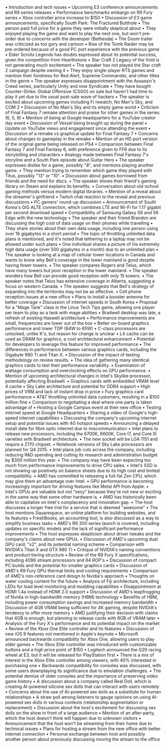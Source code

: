 • Introduction and tech issues
• Upcoming E3 conference announcements and R9 series releases
• Performance benchmarks embargo on R9 Fury series
• Xbox controller price increase to $150
• Discussion of E3 game announcements, specifically South Park: The Fractured Butthole
• The person paid full price for a game they were initially skeptical about
• They enjoyed playing the game and want to play the next one, but won't pre-order due to concerns with the developer (Bethesda)
• The Doom trailer was criticized as too gory and cartoon
• Rise of the Tomb Raider may be pre-ordered because of a good PC port experience with the previous game
• Elder Scrolls Legends has doubts expressed about its potential success, given the competition from Hearthstone
• Star Craft 2 Legacy of the Void is not generating much excitement
• The speaker has not played the Star craft 2 campaign despite owning it
• They enjoy single-player RTS games and mention their fondness for Red Alert, Supreme Commander, and other titles in the genre
• The speaker expresses disappointment with the Assassin's Creed series, particularly Unity and now Syndicate
• They have bought Counter-Strike: Global Offensive (CSGO) on sale but haven't had time to play it yet due to the usual post-sale wave of hackers
• The speaker is excited about upcoming games including Fi rewatch, No Man's Sky, and COM 2
• Discussion of No Man's Sky and its empty game world
• Criticism of Final Fantasy 7 remake attention and praise for other games in the series (6, 5, 9)
• Mention of being at Google headquarters for a YouTube creator day event
• Discussion of Vessel being brought up during the panel
• Update on YouTube views and engagement since attending the event
• Discussion of a remake vs graphical update for Final Fantasy 7
• Concerns about changes to gameplay in the remake
• Mention of an HD port version of the original game being released on PS4
• Comparison between Final Fantasy 7 and Final Fantasy 6, with preference given to FF6 due to its storytelling and characters
• Analogy made between Final Fantasy 7's storyline and a South Park episode about Guitar Hero
• The speaker expresses dislike for a game, possibly "8", and mentions playing another game.
• They mention trying to remember which game they played with Titus, possibly "13" or "10".
• Discussion about games borrowed from friends and the need for discs.
• The speaker shows their friend's gaming library on Steam and explains its benefits.
• Conversation about old-school gaming methods versus modern digital libraries.
• Mention of a reveal about the streamer's girlfriend
• Twitch chat reaction to the reveal and previous discussions
• PC gamers' round-up discussion
• Announcement of South Korea's GIG ALTE connection, which combines LTE and Wi-Fi for 1.17 gigabit per second download speed
• Compatibility of Samsung Galaxy S6 and S6 Edge with the new technology
• The speaker and their friend Brandon are discussing the high cost of data usage on their phones while travelling
• They share stories about their own data usage, including one person using over 16 gigabytes in a short period
• The topic of throttling unlimited data plans is mentioned, and it's noted that tethering to a laptop may not be allowed under such plans
• One individual shares a picture of his extremely high data usage (over 500 gigabytes in a month) due to an unlimited plan
• The speaker is looking at a map of cellular tower locations in Canada and wants to know why Bell's coverage in the lower mainland is good despite having fewer towers.
• The speaker compares Rogers and Telus, which have many towers but poor reception in the lower mainland.
• The speaker wonders how Bell can provide good reception with only 15 towers.
• The speaker notes that Telus has extensive coverage in Alberta, suggesting a focus on western Canada.
• The speaker suggests that Bell's strategy of expanding into the territories may not be as effective.
• Cell phone reception issues at a new office
• Plans to install a booster antenna for better coverage
• Discussion of internet speeds in South Korea
• Proposal for a "Mage Tank" class in the Linus Tech Tips game, allowing one player per team to play as a tank with mage abilities
• Bradwell desktop was late, a refresh of existing Haswell architecture
• Performance improvements are small, frequencies are lower out of the box
• Better on-board graphics performance and lower TDP (84W to 65W)
• C-class processors are unlocked, unlike K's, but reason for change is unclear
• L4 cache can be used as DRAM for graphics, a cool architectural enhancement
• Potential for developers to leverage this feature for improved performance
• The differences in performance between various graphics cards, including the Gigabyte 980 Ti and Titan X.
• Discussion of the impact of testing methodology on review results.
• The idea of gathering many identical graphics cards to test their performance variability.
• Examination of wattage consumption and overclocking effects on GPU performance.
• Mention of upcoming architectural changes in Intel's Skylike processor, potentially affecting Bradwell.
• Graphics cards with embedded VRAM level 4 cache
• Sky Lake architecture and potential for DDR4 support
• High prices of VRM and lack of instant drop in price
• Fury graphics card performance
• AT&T throttling unlimited data customers, resulting in a $100 million fine
• Comparison to negotiating a deal where one party is taken advantage of
• Hosting a Google Campus event at their new office
• Testing internet speed at Google Headquarters
• Sharing a video of Google's high-speed internet capabilities
• Discussing the company's upcoming internet setup and potential issues with 4G hotspot speeds
• Announcing a delayed install date for fibre optic internet due to miscommunication
• Intel plans to release new processors, including the 6700K, 6600K, Core I7, and Core I5 varieties with Bradwell architecture.
• The new socket will be LGA 1151 and require a Z170 chipset.
• Notebook versions of Sky Lake processors are planned for Q4 2015.
• Intel plans job cuts across the company, including reducing R&D spending and cutting its research and administration budget by $300 million this year.
• The company may have been expecting too much from performance improvements to drive CPU sales.
• Intel's SSD is not showing up positively on balance sheets due to its high cost and limited compatibility.
• AMD has committed to releasing a full-fat Zen CPU, which may give them an advantage over Intel.
• GPU performance is becoming increasingly important for driving features like Metal API from Apple.
• Intel's GPUs are valuable but not "sexy" because they're not new or exciting in the same way that some other hardware is.
• AMD has historically been able to capitalize on Intel's complacency and innovation gap.
• The host discusses a longer free trial for a service that is deemed "awesome"
• The host mentions Squarespace, an online platform for building websites, and its features
• FreshBooks, an accounting tool, is also discussed as a way to simplify business tasks
• AMD's R9 300 series launch is covered, including updates on specific models and the lack of significant performance improvements
• The host expresses skepticism about driver tweaks and the company's claims about new GPUs.
• Discussion of AMD's upcoming dual GPU card, "x2", and its potential naming scheme
• Comparison with NVIDIA's Titan X and GTX 980 Ti
• Critique of NVIDIA's naming conventions and product tiering structure
• Review of the R9 Fury X specifications, including 4096 stream processors and 64 ROP's
• Discussion of compact PC builds and the potential for smaller graphics cards
• Discussion of AMD's R9 Fury GPU thermal limits and cooling requirements
• Comparison of AMD's non-reference card design to Nvidia's approach
• Thoughts on water cooling content for the future
• Analysis of Fiji architecture, including LEDs for load level monitoring and modding capabilities
• Disappointment at HDMI 1.4a instead of HDMI 2.0 support
• Discussion of AMD's leapfrogging of Nvidia in high-bandwidth memory (HBM) technology
• Benefits of HBM, including power consumption savings and increased memory bandwidth
• Discussion of 4GB VRAM being sufficient for 4K gaming, despite NVIDIA's tendency to offer more memory
• AMD justifying their decision with claims that 4GB is enough, but planning to release cards with 8GB of VRAM later
• Analysis of the Fury X's performance and its potential impact on the market
• Review of the Xbox One Elite controller and its features
• Discussion of new iOS 9 features not mentioned in Apple's keynote
• Microsoft announced backwards compatibility for Xbox One, allowing users to play older games
• The Xbox Elite controller was introduced with customizable buttons and a high price point of $150
• Logitech announced the G29 racing wheel at E3, but it will be released for PlayStation first
• There is a mix of interest in the Xbox Elite controller among viewers, with 40% interested in purchasing one
• Backwards compatibility for consoles was discussed, with some users downplaying its significance due to emulation challenges.
• The potential demise of older consoles and the importance of preserving video game history
• A discussion about a company called Real Doll, which is creating AI-powered silicone sex dolls that can interact with users remotely
• Concerns about the use of AI-powered sex dolls as a substitute for human relationships
• A straw poll among listeners to gauge opinions on using AI-powered sex dolls in various contexts (relationship augmentation or replacement)
• Discussion about the host's excitement for discussing sex dolls on the show in front of a large audience
• Mention of an after-party, which the host doesn't think will happen due to unknown visitors
• Announcement that the host won't be streaming from their home due to technical issues
• Plans for hosting a stream from the new office with better internet connection
• Personal exchange between host and possibly another person about previously discussing moving the stream to the office